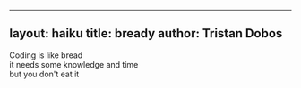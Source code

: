 -----
layout: haiku
title: bready
author: Tristan Dobos
------


Coding is like bread </br>
it needs some knowledge and time </br>
but you don't eat it
